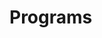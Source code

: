 # Programs































































































































































































